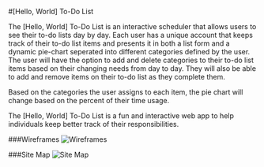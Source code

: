 #[Hello, World] To-Do List

The [Hello, World] To-Do List is an interactive scheduler that allows users to see their to-do lists day by day. Each user has a unique account that keeps track of their to-do list items and presents it in both a list form and a dynamic pie-chart seperated into different categories defined by the user. The user will have the option to add and delete categories to their to-do list items based on their changing needs from day to day. They will also be able to add and remove items on their to-do list as they complete them. 

Based on the categories the user assigns to each item, the pie chart will change based on the percent of their time usage. 

The [Hello, World] To-Do List is a fun and interactive web app to help individuals keep better track of their responsibilities. 

###Wireframes
![Wireframes](http://github.com/nyu-csci-ua-0480-002-fall-2014/llp260-final-project/tree/master/documentation/HWwireframes.png "Wireframes")

###Site Map
![Site Map](http://github.com/nyu-csci-ua-0480-002-fall-2014/llp260-final-project/tree/master/documentation/siteMap.png "Site Map")